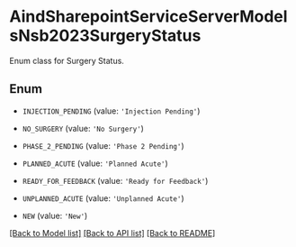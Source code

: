 # AindSharepointServiceServerModelsNsb2023SurgeryStatus

Enum class for Surgery Status.

## Enum

* `INJECTION_PENDING` (value: `'Injection Pending'`)

* `NO_SURGERY` (value: `'No Surgery'`)

* `PHASE_2_PENDING` (value: `'Phase 2 Pending'`)

* `PLANNED_ACUTE` (value: `'Planned Acute'`)

* `READY_FOR_FEEDBACK` (value: `'Ready for Feedback'`)

* `UNPLANNED_ACUTE` (value: `'Unplanned Acute'`)

* `NEW` (value: `'New'`)

[[Back to Model list]](../README.md#documentation-for-models) [[Back to API list]](../README.md#documentation-for-api-endpoints) [[Back to README]](../README.md)


